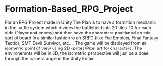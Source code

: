 # Formation-Based_RPG_Project
For an RPG Project made in Unity
The Plan is to have a formation mechanic in the battle system which divides the battlefield into 20 tiles,
10 for each side (Player and enemy) and then have the characters positioned on this sort of board
In a similar fashion to an SRPG (like Fire Emblem, Final Fantasy Tactics, SMT Devil Survivor, etc..).
The game will be displayed from an isometric point of view using 2D sprites/Pixel art for characters.
The environemnts will be in 3D, the isometric perspective will just be a done through the camera angle in the Unity Editor.
